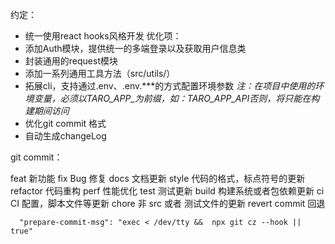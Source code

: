 约定：
- 统一使用react hooks风格开发
优化项：
- 添加Auth模块，提供统一的多端登录以及获取用户信息类
- 封装通用的request模块
- 添加一系列通用工具方法（src/utils/）
- 拓展cli，支持通过.env、.env.***的方式配置环境参数
*注：在项目中使用的环境变量，必须以TARO_APP_为前缀，如：TARO_APP_API否则，将只能在构建期间访问*
- 优化git commit 格式
- 自动生成changeLog



git commit：

feat 新功能
fix Bug 修复
docs 文档更新
style 代码的格式，标点符号的更新
refactor 代码重构
perf 性能优化
test 测试更新
build 构建系统或者包依赖更新
ci CI 配置，脚本文件等更新
chore 非 src 或者 测试文件的更新
revert commit 回退

      "prepare-commit-msg": "exec < /dev/tty &&  npx git cz --hook || true"